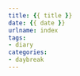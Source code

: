 ```yaml
---
title: {{ title }}
date: {{ date }}
urlname: index
tags:
- diary
categories:
- daybreak
---
```

<!-- Hexo daybreak git vb.net 健康 博客设置 网络日志 软件列表 魔法书签 -->
<!--![图]() -->
<!--[]() -->

> 

<!-- more -->
